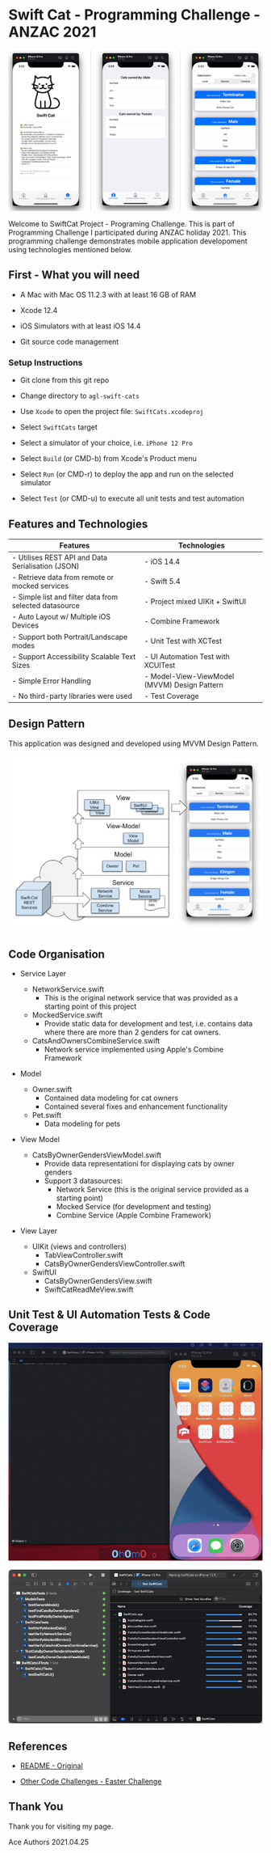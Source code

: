 # Swift Cat - Programming Challenge - ANZAC 2021

![](doc/res/swiftcat-screens.png)

Welcome to SwiftCat Project - Programing Challenge. This is part of Programming Challenge I participated during ANZAC holiday 2021. This programming challenge demonstrates mobile application developoment using technologies mentioned below.


## First - What you will need

- A Mac with Mac OS 11.2.3 with at least 16 GB of RAM

- Xcode 12.4

- iOS Simulators with at least iOS 14.4

- Git source code management 

### Setup Instructions

- Git clone from this git repo

- Change directory to `agl-swift-cats`

- Use `Xcode` to open the project file: `SwiftCats.xcodeproj`

- Select `SwiftCats` target

- Select a simulator of your choice, i.e. `iPhone 12 Pro`

- Select `Build` (or CMD-b) from Xcode's Product menu

- Select `Run` (or CMD-r) to deploy the app and run on the selected simulator

- Select `Test` (or CMD-u) to execute all unit tests and test automation

## Features and Technologies

| Features | Technologies |
|----------|--------------|
| - Utilises REST API and Data Serialisation (JSON) | - iOS 14.4 |
| - Retrieve data from remote or mocked services | - Swift 5.4 |
| - Simple list and filter data from selected datasource | - Project mixed UIKit + SwiftUI |
| - Auto Layout w/ Multiple iOS Devices | - Combine Framework |
| - Support both Portrait/Landscape modes | - Unit Test with XCTest |
| - Support Accessibility Scalable Text Sizes | - UI Automation Test with XCUITest |
| - Simple Error Handling | - Model-View-ViewModel (MVVM) Design Pattern |
| - No third-party libraries were used | - Test Coverage |

## Design Pattern

This application was designed and developed using MVVM Design Pattern.

![](doc/res/SwiftCat-arch.png)

## Code Organisation

- Service Layer
  - NetworkService.swift
    - This is the original network service that was provided as a starting point of this project
  - MockedService.swift
    - Provide static data for development and test, i.e. contains data where there are more than 2 genders for cat owners.
  - CatsAndOwnersCombineService.swift
    - Network service implemented using Apple's Combine Framework

- Model
  - Owner.swift
    - Contained data modeling for cat owners
    - Contained several fixes and enhancement functionality
  - Pet.swift
    - Data modeling for pets 

- View Model
  - CatsByOwnerGendersViewModel.swift
    - Provide data representationi for displaying cats by owner genders
    - Support 3 datasources:
      - Network Service (this is the original service provided as a starting point)
      - Mocked Service (for development and testing)
      - Combine Service (Apple Combine Framework)

- View Layer
  - UIKit (views and controllers)
    - TabViewController.swift
    - CatsByOwnerGendersViewController.swift
  - SwiftUI
    - CatsByOwnerGendersView.swift
    - SwiftCatReadMeView.swift


## Unit Test & UI Automation Tests & Code Coverage

![](doc/res/swift-cat.gif)

![](doc/res/swiftcat-codecoverage.png)


## References

- [README - Original](README-original.md)

- [Other Code Challenges - Easter Challenge](https://github.com/primecoder/easter-2021-challenge)

## Thank You

Thank you for visiting my page.

Ace Authors
2021.04.25